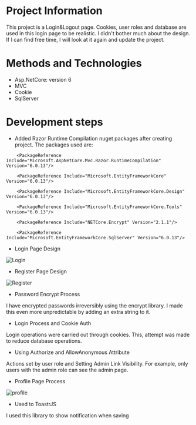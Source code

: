 # Project Information

This project is a Login&Logout page. Cookies, user roles and database are used in this login page to be realistic. I didn't bother much about the design. If I can find free time, I will look at it again and update the project.

# Methods and Technologies

- Asp.NetCore: version 6
- MVC
- Cookie
- SqlServer

# Development steps

- Added Razor Runtime Compilation nuget packages after creating project. The packages used are:

```
    <PackageReference Include="Microsoft.AspNetCore.Mvc.Razor.RuntimeCompilation" Version="6.0.13"/>

    <PackageReference Include="Microsoft.EntityFrameworkCore" Version="6.0.13"/>

    <PackageReference Include="Microsoft.EntityFrameworkCore.Design" Version="6.0.13"/>

    <PackageReference Include="Microsoft.EntityFrameworkCore.Tools" Version="6.0.13"/>

    <PackageReference Include="NETCore.Encrypt" Version="2.1.1"/>

    <PackageReference Include="Microsoft.EntityFrameworkCore.SqlServer" Version="6.0.13"/>
```

- Login Page Design

![Login](https://user-images.githubusercontent.com/65676107/215329631-5c14606d-a348-4101-b86d-c5e9ae13c8f9.PNG)


- Register Page Design

![Register](https://user-images.githubusercontent.com/65676107/215329643-9e7aeb9e-96ef-4472-870d-b2887a9b9607.PNG)


- Password Encrypt Process

I have encrypted passwords irreversibly using the encrypt library. I made this even more unpredictable by adding an extra string to it.

- Login Process and Cookie Auth

Login operations were carried out through cookies. This, attempt was made to reduce database operations.

- Using Authorize and AllowAnonymous Attribute

Actions set by user role and Setting Admin Link Visibility. For example, only users with the admin role can see the admin page.

- Profile Page Process

![profile](https://user-images.githubusercontent.com/65676107/215329669-9651fa03-6766-4f43-98e8-325b9bbf0471.PNG)


- Used to ToastrJS

I used this library to show notification when saving
